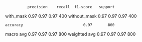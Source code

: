               precision    recall  f1-score   support

   with_mask       0.97      0.97      0.97       400
without_mask       0.97      0.97      0.97       400

    accuracy                           0.97       800
   macro avg       0.97      0.97      0.97       800
weighted avg       0.97      0.97      0.97       800